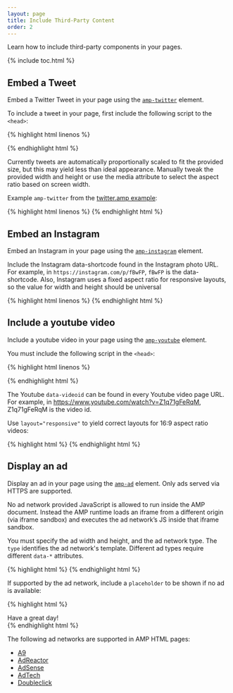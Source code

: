 ```yaml
---
layout: page
title: Include Third-Party Content
order: 2
---
```


Learn how to include third-party components in your pages.

{% include toc.html %}

## Embed a Tweet

Embed a Twitter Tweet in your page
using the [`amp-twitter`](/docs/reference/extended/amp-twitter.html) element.

To include a tweet in your page,
first include the following script to the `<head>`:

{% highlight html linenos %}
<script async custom-element="amp-twitter" src="https://cdn.ampproject.org/v0/amp-twitter-0.1.js"></script>
{% endhighlight html %}

Currently tweets are automatically proportionally scaled
to fit the provided size,
but this may yield less than ideal appearance.
Manually tweak the provided width and height or use the media attribute
to select the aspect ratio based on screen width.

Example `amp-twitter` from the
[twitter.amp example](https://github.com/ampproject/amphtml/blob/master/examples/twitter.amp.html):

{% highlight html linenos %}
<amp-twitter width=390 height=50
    layout="responsive"
    data-tweetid="638793490521001985">
</amp-twitter>
{% endhighlight html %}

## Embed an Instagram

Embed an Instagram in your page
using the [`amp-instagram`](/docs/reference/extended/amp-instagram.html) element.

Include the Instagram data-shortcode found in the Instagram photo URL.
For example, in `https://instagram.com/p/fBwFP`,
`fBwFP` is the data-shortcode.
Also, Instagram uses a fixed aspect ratio for responsive layouts,
so the value for width and height should be universal

{% highlight html linenos %}
<amp-instagram
    data-shortcode="fBwFP"
    width="320"
    height="392"
    layout="responsive">
</amp-instagram>
{% endhighlight html %}

## Include a youtube video

Include a youtube video in your page
using the [`amp-youtube`](/docs/reference/extended/amp-youtube.html) element.

You must include the following script in the `<head>`:

{% highlight html linenos %}
<script async custom-element="amp-youtube" src="https://cdn.ampproject.org/v0/amp-youtube-0.1.js"></script>
{% endhighlight html %}

The Youtube `data-videoid` can be found in every Youtube video page URL.
For example, in https://www.youtube.com/watch?v=Z1q71gFeRqM,
Z1q71gFeRqM is the video id.

Use `layout="responsive"` to yield correct layouts for 16:9 aspect ratio videos:

{% highlight html %}
<amp-youtube
    data-videoid="mGENRKrdoGY"
    layout="responsive"
    width="480" height="270">
</amp-youtube>
{% endhighlight html %}

## Display an ad

Display an ad in your page
using the [`amp-ad`](/docs/reference/amp-ad.html) element.
Only ads served via HTTPS are supported.

No ad network provided JavaScript is allowed to run inside the AMP document.
Instead the AMP runtime loads an iframe from a
different origin (via iframe sandbox)
and executes the ad network’s JS inside that iframe sandbox.

You must specify the ad width and height, and the ad network type.
The `type` identifies the ad network's template.
Different ad types require different `data-*` attributes.

{% highlight html %}
<amp-ad width=300 height=250
    type="a9"
    data-aax_size="300x250"
    data-aax_pubname="test123"
    data-aax_src="302">
</amp-ad>
{% endhighlight html %}

If supported by the ad network,
include a `placeholder`
to be shown if no ad is available:

{% highlight html %}
<amp-ad width=300 height=250
    type="a9"
    data-aax_size="300x250"
    data-aax_pubname="test123"
    data-aax_src="302">
  <div placeholder>Have a great day!</div>
</amp-ad>
{% endhighlight html %}

The following ad networks are supported in AMP HTML pages:

- [A9](https://github.com/ampproject/amphtml/blob/master/ads/a9.md)
- [AdReactor](https://github.com/ampproject/amphtml/blob/master/ads/adreactor.md)
- [AdSense](https://github.com/ampproject/amphtml/blob/master/ads/adsense.md)
- [AdTech](https://github.com/ampproject/amphtml/blob/master/ads/adtech.md)
- [Doubleclick](https://github.com/ampproject/amphtml/blob/master/ads/doubleclick.md)
